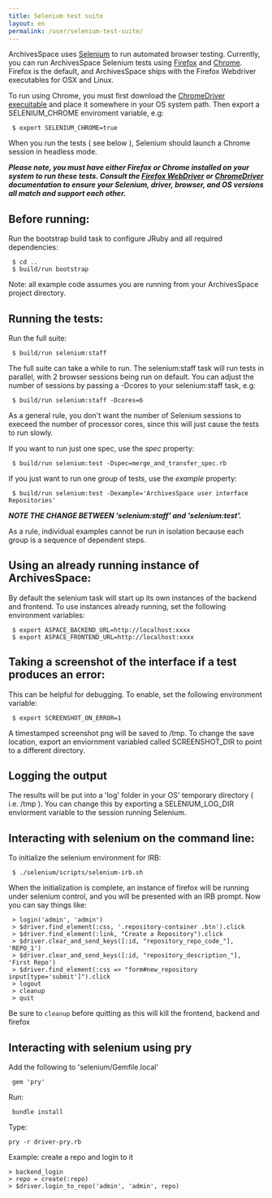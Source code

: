 ```yaml
---
title: Selenium test suite 
layout: en
permalink: /user/selenium-test-suite/ 
---
```


ArchivesSpace uses [Selenium](http://docs.seleniumhq.org/) to run automated
browser testing. Currently, you can run ArchivesSpace Selenium tests using
[Firefox](https://developer.mozilla.org/en-US/docs/Mozilla/QA/Marionette/WebDriver) 
and [Chrome](https://sites.google.com/a/chromium.org/chromedriver/home).
Firefox is the default, and ArchivesSpace ships with the Firefox Webdriver
executables for OSX and Linux.

To run using Chrome, you must first download the [ChromeDriver
execuitable](https://sites.google.com/a/chromium.org/chromedriver/downloads)
and place it somewhere in your OS system path. Then export a SELENIUM_CHROME enviroment
variable, e.g:

     $ export SELENIUM_CHROME=true

When you run the tests ( see below  ), Selenium should launch a Chrome session
in headless mode.

***Please note, you must have either Firefox or Chrome installed on your system to
run these tests. Consult the [Firefox WebDriver](https://developer.mozilla.org/en-US/docs/Mozilla/QA/Marionette/WebDriver) 
or [ChromeDriver](https://sites.google.com/a/chromium.org/chromedriver/home)
documentation to ensure your Selenium, driver, browser, and OS versions all match
and support each other.*** 

## Before running:

Run the bootstrap build task to configure JRuby and all required
dependencies:

     $ cd ..
     $ build/run bootstrap

Note: all example code assumes you are running from your ArchivesSpace
project directory.


## Running the tests:

Run the full suite:

     $ build/run selenium:staff

The full suite can take a while to run. The selenium:staff task will run tests
in parallel, with 2 browser sessions being run on default. You can adjust the
number of sessions by passing a -Dcores to your selenium:staff task, e.g: 

     $ build/run selenium:staff -Dcores=6
   
As a general rule, you don't want the number of Selenium sessions to execeed the 
number of processor cores, since this will just cause the tests to run slowly.


If you want to run just one spec, use the *spec* property:
     
     $ build/run selenium:test -Dspec=merge_and_transfer_spec.rb

If you just want to run one group of tests, use the *example* property:

     $ build/run selenium:test -Dexample='ArchivesSpace user interface Repositories'

***NOTE THE CHANGE BETWEEN 'selenium:staff' and 'selenium:test'.*** 

As a rule, individual examples cannot be run in isolation because each group is a sequence
of dependent steps.


## Using an already running instance of ArchivesSpace:

By default the selenium task will start up its own instances of the
backend and frontend. To use instances already running, set the
following environment variables:

     $ export ASPACE_BACKEND_URL=http://localhost:xxxx
     $ export ASPACE_FRONTEND_URL=http://localhost:xxxx


## Taking a screenshot of the interface if a test produces an error:

This can be helpful for debugging. To enable, set the following
environment variable:

     $ export SCREENSHOT_ON_ERROR=1

A timestamped screenshot png will be saved to /tmp. To change the save
location, export an enviornment variabled called SCREENSHOT_DIR to point to a
different directory. 

## Logging the output

The results will be put into a 'log' folder in your OS' temporary directory (
i.e. /tmp ). You can change this by exporting a SELENIUM_LOG_DIR enviorment
variable to the session running Selenium.

## Interacting with selenium on the command line:

To initialize the selenium environment for IRB:

     $ ./selenium/scripts/selenium-irb.sh

When the initialization is complete, an instance of firefox will be
running under selenium control, and you will be presented with an IRB
prompt. Now you can say things like:

     > login('admin', 'admin')
     > $driver.find_element(:css, '.repository-container .btn').click
     > $driver.find_element(:link, "Create a Repository").click
     > $driver.clear_and_send_keys([:id, "repository_repo_code_"], 'REPO_1')
     > $driver.clear_and_send_keys([:id, "repository_description_"], 'First Repo')
     > $driver.find_element(:css => "form#new_repository input[type='submit']").click
     > logout
     > cleanup
     > quit

Be sure to `cleanup` before quitting as this will kill the frontend,
backend and firefox

## Interacting with selenium using pry

Add the following to 'selenium/Gemfile.local'

     gem 'pry'

Run:

     bundle install

Type:

    pry -r driver-pry.rb

Example: create a repo and login to it

    > backend_login
    > repo = create(:repo)
    > $driver.login_to_repo('admin', 'admin', repo)

